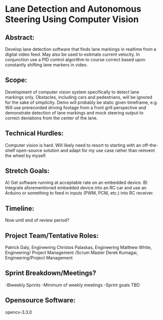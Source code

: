 # Lane Detection and Autonomous Steering Using Computer Vision

## Abstract:
Develop lane detection software that finds lane markings in realtime from a digital video feed. May also be used to estimate current velocity. In conjunction use a PID control algorithm to course correct based upon constantly shifting lane markers in video.

## Scope:
Development of computer vision system specifically to detect lane markings only. Obstacles, including cars and pedestrians, will be ignored for the sake of simplicity. Demo will probably be static given timeframe, e.g. Will use prerecorded driving footage from a front grill perspective and demonstrate detection of lane markings and mock steering output to correct deviations from the center of the lane.

## Technical Hurdles:
Computer vision is hard. Will likely need to resort to starting with an off-the-shelf open-source solution and adapt for my use case rather than reinvent the wheel by myself.

## Stretch Goals:
A) Get software running at acceptable rate on an embedded device.
B) Integrate aforementioned embedded device into an RC car and use an Arduino or something to feed in inputs (PWM, PCM, etc.) into RC receiver.

## Timeline:
Now until end of review period?

## Project Team/Tentative Roles:
Patrick Daly, Engineering
Christos Palaskas, Engineering
Matthew White, Engineering/ Project Management /Scrum Master
Derek Kumagai, Engineering/Project Management

## Sprint Breakdown/Meetings?
-Biweekly Sprints
-Minimum of weekly meetings
-Sprint goals TBD

## Opensource Software:
opencv-3.3.0
